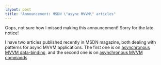 ```yaml
---
layout: post
title: "Announcement: MSDN \"async MVVM\" articles"
---
```

Oops, not sure how I missed making this announcement! Sorry for the late notice!

I have two articles published recently in MSDN magazine, both dealing with patterns for async MVVM applications. The first one is on [asynchronous MVVM data-binding](http://msdn.microsoft.com/en-us/magazine/dn605875.aspx?WT.mc_id=DT-MVP-5000058), and the second one is on [asynchronous MVVM commands](http://msdn.microsoft.com/en-us/magazine/dn630647.aspx?WT.mc_id=DT-MVP-5000058).

